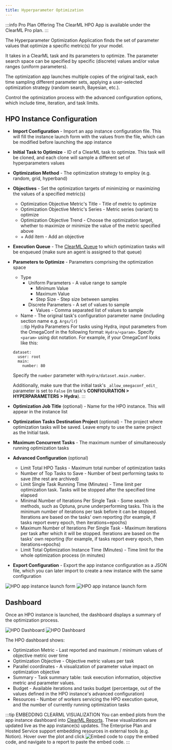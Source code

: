 ```yaml
---
title: Hyperparameter Optimization
---
```


:::info Pro Plan Offering
The ClearML HPO App is available under the ClearML Pro plan.
:::

The Hyperparameter Optimization Application finds the set of parameter values that optimize a specific metric(s) for your 
model.

It takes in a ClearML task and its parameters to optimize. The parameter search space can be specified
by specific (discrete) values and/or value ranges (uniform parameters). 

The optimization app launches multiple copies of the original task, each time sampling different parameter sets, 
applying a user-selected optimization strategy (random search, Bayesian, etc.). 

Control the optimization process with the advanced configuration options, which include time, iteration, and task 
limits.

## HPO Instance Configuration
* **Import Configuration** - Import an app instance configuration file. This will fill the instance launch form with the 
  values from the file, which can be modified before launching the app instance
* **Initial Task to Optimize** - ID of a ClearML task to optimize. This task will be cloned, and each clone will 
  sample a different set of hyperparameters values
* **Optimization Method** - The optimization strategy to employ (e.g. random, grid, hyperband)
* **Objectives** - Set the optimization targets of minimizing or maximizing the values of a specified metric(s)
    * Optimization Objective Metric's Title - Title of metric to optimize
    * Optimization Objective Metric's Series - Metric series (variant) to optimize
    * Optimization Objective Trend - Choose the optimization target, whether to maximize or minimize the value of the 
      metric specified above
    * \+ Add item - Add an objective
* **Execution Queue** - The [ClearML Queue](../../fundamentals/agents_and_queues.md#what-is-a-queue) to which 
  optimization tasks will be enqueued (make sure an agent is assigned to that queue)
* **Parameters to Optimize** - Parameters comprising the optimization space
    * Type 
        * Uniform Parameters - A value range to sample
            * Minimum Value
            * Maximum Value
            * Step Size - Step size between samples
        * Discrete Parameters - A set of values to sample
            * Values - Comma separated list of values to sample
    * Name - The original task's configuration parameter name (including section name e.g. `Args/lr`)  <br/>
    :::tip Hydra Parameters
    For tasks using Hydra, input parameters from the OmegaConf in the following format:
    `Hydra/<param>`. Specify `<param>` using dot notation. For example, if your OmegaConf looks like this: 
    ```
    dataset:
      user: root
      main:
        number: 80
    ```
    Specify the `number` parameter with `Hydra/dataset.main.number`.

    Additionally, make sure that the initial task's `_allow_omegaconf_edit_` parameter is set to `False` (in task's 
    **CONFIGURATION > HYPERPARAMETERS > Hydra**).
    :::
* **Optimization Job Title** (optional) - Name for the HPO instance. This will appear in the instance list 
* **Optimization Tasks Destination Project** (optional) - The project where optimization tasks will be saved. 
  Leave empty to use the same project as the Initial task. 
* **Maximum Concurrent Tasks** - The maximum number of simultaneously running optimization tasks
* **Advanced Configuration** (optional)
    * Limit Total HPO Tasks - Maximum total number of optimization tasks
    * Number of Top Tasks to Save - Number of best performing tasks to save (the rest are archived)
    * Limit Single Task Running Time (Minutes) - Time limit per optimization task. Tasks will be 
      stopped after the specified time elapsed
    * Minimal Number of Iterations Per Single Task - Some search methods, such as Optuna, prune underperforming 
      tasks. This is the minimum number of iterations per task before it can be stopped. Iterations are 
      based on the tasks' own reporting (for example, if tasks report every epoch, then iterations=epochs)
    * Maximum Number of Iterations Per Single Task - Maximum iterations per task after which it will be 
      stopped. Iterations are based on the tasks' own reporting (for example, if tasks report every epoch, 
      then iterations=epochs)
    * Limit Total Optimization Instance Time (Minutes) - Time limit for the whole optimization process (in minutes)
* **Export Configuration** - Export the app instance configuration as a JSON file, which you can later import to create 
  a new instance with the same configuration 
  
<div class="max-w-65">

![HPO app instance launch form](../../img/apps_hpo_wizard.png#light-mode-only)
![HPO app instance launch form](../../img/apps_hpo_wizard_dark.png#dark-mode-only)
 
</div>

## Dashboard
Once an HPO instance is launched, the dashboard displays a summary of the optimization process.

![HPO Dashboard](../../img/apps_format_overview.png#light-mode-only)
![HPO Dashboard](../../img/apps_format_overview_dark.png#dark-mode-only)

The HPO dashboard shows:
* Optimization Metric - Last reported and maximum / minimum values of objective metric over time
* Optimization Objective - Objective metric values per task
* Parallel coordinates - A visualization of parameter value impact on optimization objective
* Summary - Task summary table: task execution information, objective metric and parameter values.
* Budget - Available iterations and tasks budget (percentage, out of the values defined in the HPO instance's advanced configuration)
* Resources - Number of workers servicing the HPO execution queue, and the number of currently running optimization tasks

:::tip EMBEDDING CLEARML VISUALIZATION
You can embed plots from the app instance dashboard into [ClearML Reports](../webapp_reports.md). These visualizations 
are updated live as the app instance(s) updates. The Enterprise Plan and Hosted Service support embedding resources in 
external tools (e.g. Notion). Hover over the plot and click <img src="/docs/latest/icons/ico-plotly-embed-code.svg" alt="Embed code" className="icon size-md space-sm" /> 
to copy the embed code, and navigate to a report to paste the embed code.
:::
